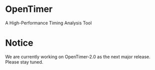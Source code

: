 # OpenTimer
A High-Performance Timing Analysis Tool

# Notice
We are currently working on OpenTimer-2.0 as the next major release. Please stay tuned. 
